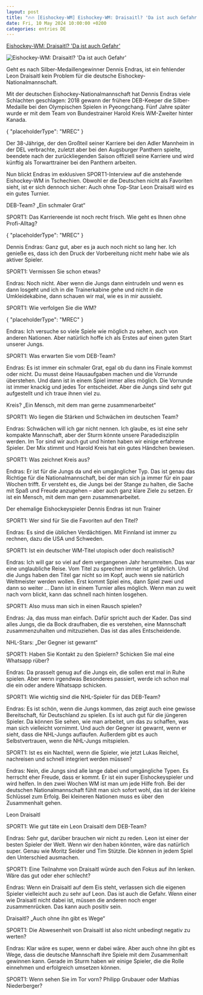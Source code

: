 ```yaml
---
layout: post
title: "🔥🔥 [Eishockey-WM] Eishockey-WM: Draisaitl? 'Da ist auch Gefahr'"
date: Fri, 10 May 2024 10:00:00 +0200
categories: entries DE
---
```

[Eishockey-WM: Draisaitl? 'Da ist auch Gefahr'](https://www.sport1.de/news/eishockey/eishockey-wm/2024/05/eishockey-wm-draisaitl-da-ist-auch-gefahr)

![Eishockey-WM: Draisaitl? 'Da ist auch Gefahr'](https://reshape.sport1.de/c/t/ab5c78b4-5c5a-43b5-b4aa-475b9812ef70/1200x630)

Geht es nach Silber-Medaillengewinner Dennis Endras, ist ein fehlender Leon Draisaitl kein Problem für die deutsche Eishockey-Nationalmannschaft.

Mit der deutschen Eishockey-Nationalmannschaft hat Dennis Endras viele Schlachten geschlagen: 2018 gewann der frühere DEB-Keeper die Silber-Medaille bei den Olympischen Spielen in Pyeongchang. Fünf Jahre später wurde er mit dem Team von Bundestrainer Harold Kreis WM-Zweiter hinter Kanada.

{ "placeholderType": "MREC" }

Der 38-Jährige, der den Großteil seiner Karriere bei den Adler Mannheim in der DEL verbrachte, zuletzt aber bei den Augsburger Panthern spielte, beendete nach der zurückliegenden Saison offiziell seine Karriere und wird künftig als Torwarttrainer bei den Panthern arbeiten.

Nun blickt Endras im exklusiven SPORT1-Interview auf die anstehende Eishockey-WM in Tschechien. Obwohl er die Deutschen nicht als Favoriten sieht, ist er sich dennoch sicher: Auch ohne Top-Star Leon Draisaitl wird es ein gutes Turnier.

DEB-Team? „Ein schmaler Grat“

SPORT1: Das Karriereende ist noch recht frisch. Wie geht es Ihnen ohne Profi-Alltag?

{ "placeholderType": "MREC" }

Dennis Endras: Ganz gut, aber es ja auch noch nicht so lang her. Ich genieße es, dass ich den Druck der Vorbereitung nicht mehr habe wie als aktiver Spieler.

SPORT1: Vermissen Sie schon etwas?

Endras: Noch nicht. Aber wenn die Jungs dann eintrudeln und wenn es dann losgeht und ich in die Trainerkabine gehe und nicht in die Umkleidekabine, dann schauen wir mal, wie es in mir aussieht.

SPORT1: Wie verfolgen Sie die WM?

{ "placeholderType": "MREC" }

Endras: Ich versuche so viele Spiele wie möglich zu sehen, auch von anderen Nationen. Aber natürlich hoffe ich als Erstes auf einen guten Start unserer Jungs.

SPORT1: Was erwarten Sie vom DEB-Team?

Endras: Es ist immer ein schmaler Grat, egal ob du dann ins Finale kommst oder nicht. Du musst deine Hausaufgaben machen und die Vorrunde überstehen. Und dann ist in einem Spiel immer alles möglich. Die Vorrunde ist immer knackig und jedes Tor entscheidet. Aber die Jungs sind sehr gut aufgestellt und ich traue ihnen viel zu.

Kreis? „Ein Mensch, mit dem man gerne zusammenarbeitet“

SPORT1: Wo liegen die Stärken und Schwächen im deutschen Team?

Endras: Schwächen will ich gar nicht nennen. Ich glaube, es ist eine sehr kompakte Mannschaft, aber der Sturm könnte unsere Paradedisziplin werden. Im Tor sind wir auch gut und hinten haben wir einige erfahrene Spieler. Der Mix stimmt und Harold Kreis hat ein gutes Händchen bewiesen.

SPORT1: Was zeichnet Kreis aus?

Endras: Er ist für die Jungs da und ein umgänglicher Typ. Das ist genau das Richtige für die Nationalmannschaft, bei der man sich ja immer für ein paar Wochen trifft. Er versteht es, die Jungs bei der Stange zu halten, die Sache mit Spaß und Freude anzugehen – aber auch ganz klare Ziele zu setzen. Er ist ein Mensch, mit dem man gern zusammenarbeitet.

Der ehemalige Eishockeyspieler Dennis Endras ist nun Trainer

SPORT1: Wer sind für Sie die Favoriten auf den Titel?

Endras: Es sind die üblichen Verdächtigen. Mit Finnland ist immer zu rechnen, dazu die USA und Schweden.

SPORT1: Ist ein deutscher WM-Titel utopisch oder doch realistisch?

Endras: Ich will gar so viel auf dem vergangenen Jahr herumreiten. Das war eine unglaubliche Reise. Vom Titel zu sprechen immer ist gefährlich. Und die Jungs haben den Titel gar nicht so im Kopf, auch wenn sie natürlich Weltmeister werden wollen. Erst kommt Spiel eins, dann Spiel zwei und dann so weiter … Dann ist in einem Turnier alles möglich. Wenn man zu weit nach vorn blickt, kann das schnell nach hinten losgehen.

SPORT1: Also muss man sich in einen Rausch spielen?

Endras: Ja, das muss man einfach. Dafür spricht auch der Kader. Das sind alles Jungs, die da Bock draufhaben, die es verstehen, eine Mannschaft zusammenzuhalten und mitzuziehen. Das ist das alles Entscheidende.

NHL-Stars: „Der Gegner ist gewarnt“

SPORT1: Haben Sie Kontakt zu den Spielern? Schicken Sie mal eine Whatsapp rüber?

Endras: Da prasselt genug auf die Jungs ein, die sollen erst mal in Ruhe spielen. Aber wenn irgendwas Besonderes passiert, werde ich schon mal die ein oder andere Whatsapp schicken.

SPORT1: Wie wichtig sind die NHL-Spieler für das DEB-Team?

Endras: Es ist schön, wenn die Jungs kommen, das zeigt auch eine gewisse Bereitschaft, für Deutschland zu spielen. Es ist auch gut für die jüngeren Spieler. Da können Sie sehen, wie man arbeitet, um das zu schaffen, was man sich vielleicht vornimmt. Und auch der Gegner ist gewarnt, wenn er sieht, dass die NHL-Jungs auflaufen. Außerdem gibt es auch Selbstvertrauen, wenn die NHL-Jungs mitspielen.

SPORT1: Ist es ein Nachteil, wenn die Spieler, wie jetzt Lukas Reichel, nachreisen und schnell integriert werden müssen?

Endras: Nein, die Jungs sind alle lange dabei und umgängliche Typen. Es herrscht eher Freude, dass er kommt. Er ist ein super Eishockeyspieler und wird helfen. In den zwei Wochen WM ist man um jede Hilfe froh. Bei der deutschen Nationalmannschaft fühlt man sich sofort wohl, das ist der kleine Schlüssel zum Erfolg. Bei kleineren Nationen muss es über den Zusammenhalt gehen.

Leon Draisaitl

SPORT1: Wie gut täte ein Leon Draisaitl dem DEB-Team?

Endras: Sehr gut, darüber brauchen wir nicht zu reden. Leon ist einer der besten Spieler der Welt. Wenn wir den haben könnten, wäre das natürlich super. Genau wie Moritz Seider und Tim Stützle. Die können in jedem Spiel den Unterschied ausmachen.

SPORT1: Eine Teilnahme von Draisaitl würde auch den Fokus auf ihn lenken. Wäre das gut oder eher schlecht?

Endras: Wenn ein Draisaitl auf dem Eis steht, verlassen sich die eigenen Spieler vielleicht auch zu sehr auf Leon. Das ist auch die Gefahr. Wenn einer wie Draisaitl nicht dabei ist, müssen die anderen noch enger zusammenrücken. Das kann auch positiv sein.

Draisaitl? „Auch ohne ihn gibt es Wege“

SPORT1: Die Abwesenheit von Draisaitl ist also nicht unbedingt negativ zu werten?

Endras: Klar wäre es super, wenn er dabei wäre. Aber auch ohne ihn gibt es Wege, dass die deutsche Mannschaft ihre Spiele mit dem Zusammenhalt gewinnen kann. Gerade im Sturm haben wir einige Spieler, die die Rolle einnehmen und erfolgreich umsetzen können.

SPORT1: Wenn sehen Sie im Tor vorn? Philipp Grubauer oder Mathias Niederberger?

